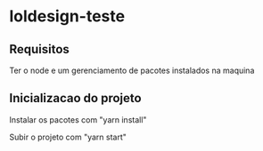 # loldesign-teste

## Requisitos

Ter o node e um gerenciamento de pacotes instalados na maquina

## Inicializacao do projeto

Instalar os pacotes com "yarn install"

Subir o projeto com "yarn start"


